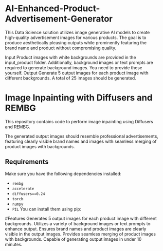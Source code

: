 # AI-Enhanced-Product-Advertisement-Generator
This Data Science solution utilizes image generative AI models to create high-quality advertisement images for various products. The goal is to produce aesthetically pleasing outputs while prominently featuring the brand name and product without compromising quality.

Input
Product images with white backgrounds are provided in the input_product folder. Additionally, background images or text prompts are required to generate background images. You need to provide these yourself.
Output
Generate 5 output images for each product image with different backgrounds. A total of 25 images should be generated.
# Image Inpainting with Diffusers and REMBG


This repository contains code to perform image inpainting using Diffusers and REMBG.

The generated output images should resemble professional advertisements, featuring clearly visible brand names and images with seamless merging of product images with backgrounds.

## Requirements

Make sure you have the following dependencies installed:

- `rembg`
- `accelerate`
- `diffusers==0.24`
- `torch`
- `numpy`
- `PIL`
You can install them using pip:

#Features
Generates 5 output images for each product image with different backgrounds.
Utilizes a variety of background images or text prompts to enhance output.
Ensures brand names and product images are clearly visible in the output images.
Provides seamless merging of product images with backgrounds.
Capable of generating output images in under 10 minutes.

